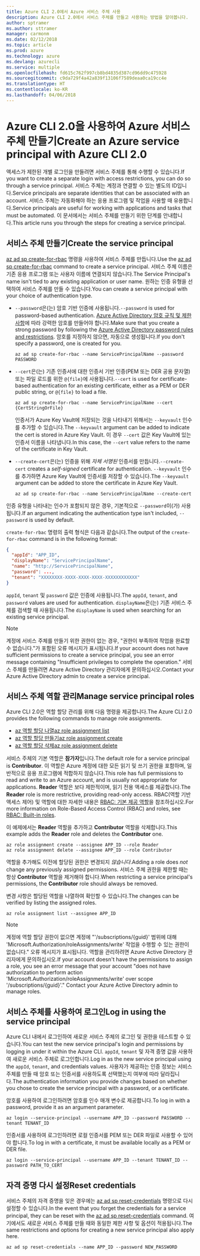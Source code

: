 ```yaml
---
title: Azure CLI 2.0에서 Azure 서비스 주체 사용
description: Azure CLI 2.0에서 서비스 주체를 만들고 사용하는 방법을 알아봅니다.
author: sptramer
ms.author: sttramer
manager: carmonm
ms.date: 02/12/2018
ms.topic: article
ms.prod: azure
ms.technology: azure
ms.devlang: azurecli
ms.service: multiple
ms.openlocfilehash: fd615c762f997cb8bd4835d387cd96dd9c475928
ms.sourcegitcommit: c9da729f4a42a839f13106f7589deaa0ca19cc4e
ms.translationtype: HT
ms.contentlocale: ko-KR
ms.lasthandoff: 04/06/2018
---
```

# <a name="create-an-azure-service-principal-with-azure-cli-20"></a><span data-ttu-id="1ad5b-103">Azure CLI 2.0을 사용하여 Azure 서비스 주체 만들기</span><span class="sxs-lookup"><span data-stu-id="1ad5b-103">Create an Azure service principal with Azure CLI 2.0</span></span>

<span data-ttu-id="1ad5b-104">액세스가 제한된 개별 로그인을 만들려면 서비스 주체를 통해 수행할 수 있습니다.</span><span class="sxs-lookup"><span data-stu-id="1ad5b-104">If you want to create a separate login with access restrictions, you can do so through a service principal.</span></span> <span data-ttu-id="1ad5b-105">서비스 주체는 계정과 연결할 수 있는 별도의 ID입니다.</span><span class="sxs-lookup"><span data-stu-id="1ad5b-105">Service principals are separate identities that can be associated with an account.</span></span> <span data-ttu-id="1ad5b-106">서비스 주체는 자동화해야 하는 응용 프로그램 및 작업을 사용할 때 유용합니다.</span><span class="sxs-lookup"><span data-stu-id="1ad5b-106">Service principals are useful for working with applications and tasks that must be automated.</span></span> <span data-ttu-id="1ad5b-107">이 문서에서는 서비스 주체를 만들기 위한 단계를 안내합니다.</span><span class="sxs-lookup"><span data-stu-id="1ad5b-107">This article runs you through the steps for creating a service principal.</span></span>

## <a name="create-the-service-principal"></a><span data-ttu-id="1ad5b-108">서비스 주체 만들기</span><span class="sxs-lookup"><span data-stu-id="1ad5b-108">Create the service principal</span></span>

<span data-ttu-id="1ad5b-109">[az ad sp create-for-rbac](/cli/azure/ad/sp#az-ad-sp-create-for-rbac) 명령을 사용하여 서비스 주체를 만듭니다.</span><span class="sxs-lookup"><span data-stu-id="1ad5b-109">Use the [az ad sp create-for-rbac](/cli/azure/ad/sp#az-ad-sp-create-for-rbac) command to create a service principal.</span></span> <span data-ttu-id="1ad5b-110">서비스 주체 이름은 기존 응용 프로그램 또는 사용자 이름에 연결되지 않습니다.</span><span class="sxs-lookup"><span data-stu-id="1ad5b-110">The Service Principal's name isn't tied to any existing application or user name.</span></span> <span data-ttu-id="1ad5b-111">원하는 인증 유형을 선택하여 서비스 주체를 만들 수 있습니다.</span><span class="sxs-lookup"><span data-stu-id="1ad5b-111">You can create a service principal with your choice of authentication type.</span></span>

* <span data-ttu-id="1ad5b-112">`--password`은(는) 암호 기반 인증에 사용됩니다.</span><span class="sxs-lookup"><span data-stu-id="1ad5b-112">`--password` is used for password-based authentication.</span></span> <span data-ttu-id="1ad5b-113">[Azure Active Directory 암호 규칙 및 제한 사항](/azure/active-directory/active-directory-passwords-policy)에 따라 강력한 암호를 만들어야 합니다.</span><span class="sxs-lookup"><span data-stu-id="1ad5b-113">Make sure that you create a strong password by following the [Azure Active Directory password rules and restrictions](/azure/active-directory/active-directory-passwords-policy).</span></span> <span data-ttu-id="1ad5b-114">암호를 지정하지 않으면, 자동으로 생성됩니다.</span><span class="sxs-lookup"><span data-stu-id="1ad5b-114">If you don't specify a password, one is created for you.</span></span>

  ```azurecli
  az ad sp create-for-rbac --name ServicePrincipalName --password PASSWORD
  ```

* <span data-ttu-id="1ad5b-115">`--cert`은(는) 기존 인증서에 대한 인증서 기반 인증(PEM 또는 DER 공용 문자열) 또는 파일 로드를 위한 `@{file}`에 사용됩니다.</span><span class="sxs-lookup"><span data-stu-id="1ad5b-115">`--cert` is used for certificate-based authentication for an existing certificate, either as a PEM or DER public string, or `@{file}` to load a file.</span></span>

  ```azurecli
  az ad sp create-for-rbac --name ServicePrincipalName --cert {CertStringOrFile} 
  ```

  <span data-ttu-id="1ad5b-116">인증서가 Azure Key Vault에 저장되는 것을 나타내기 위해서는 `--keyvault` 인수를 추가할 수 있습니다.</span><span class="sxs-lookup"><span data-stu-id="1ad5b-116">The `--keyvault` argument can be added to indicate the cert is stored in Azure Key Vault.</span></span> <span data-ttu-id="1ad5b-117">이 경우 `--cert` 값은 Key Vault에 있는 인증서 이름을 나타냅니다.</span><span class="sxs-lookup"><span data-stu-id="1ad5b-117">In this case, the `--cert` value refers to the name of the certificate in Key Vault.</span></span>

* <span data-ttu-id="1ad5b-118">`--create-cert`은(는) 인증을 위해 _자체 서명된_ 인증서를 만듭니다.</span><span class="sxs-lookup"><span data-stu-id="1ad5b-118">`--create-cert` creates a _self-signed_ certificate for authentication.</span></span> <span data-ttu-id="1ad5b-119">`--keyvault` 인수를 추가하면 Azure Key Vault에 인증서를 저장할 수 있습니다.</span><span class="sxs-lookup"><span data-stu-id="1ad5b-119">The `--keyvault` argument can be added to store the certificate in Azure Key Vault.</span></span>

  ```azurecli
  az ad sp create-for-rbac --name ServicePrincipalName --create-cert
  ```

<span data-ttu-id="1ad5b-120">인증 유형을 나타내는 인수가 포함되지 않은 경우, 기본적으로 `--password`이(가) 사용됩니다.</span><span class="sxs-lookup"><span data-stu-id="1ad5b-120">If an argument indicating the authentication type isn't included, `--password` is used by default.</span></span>

<span data-ttu-id="1ad5b-121">`create-for-rbac` 명령의 출력 형식은 다음과 같습니다.</span><span class="sxs-lookup"><span data-stu-id="1ad5b-121">The output of the `create-for-rbac` command is in the following format:</span></span>

```json
{
  "appId": "APP_ID",
  "displayName": "ServicePrincipalName",
  "name": "http://ServicePrincipalName",
  "password": ...,
  "tenant": "XXXXXXXX-XXXX-XXXX-XXXX-XXXXXXXXXXXX"
}
```

<span data-ttu-id="1ad5b-122">`appId`, `tenant` 및 `password` 값은 인증에 사용됩니다.</span><span class="sxs-lookup"><span data-stu-id="1ad5b-122">The `appId`, `tenant`, and `password` values are used for authentication.</span></span> <span data-ttu-id="1ad5b-123">`displayName`은(는) 기존 서비스 주체를 검색할 때 사용됩니다.</span><span class="sxs-lookup"><span data-stu-id="1ad5b-123">The `displayName` is used when searching for an existing service principal.</span></span>

> [!NOTE]
> <span data-ttu-id="1ad5b-124">계정에 서비스 주체를 만들기 위한 권한이 없는 경우, "권한이 부족하여 작업을 완료할 수 없습니다."가 포함된 오류 메시지가 표시됩니다.</span><span class="sxs-lookup"><span data-stu-id="1ad5b-124">If your account does not have sufficient permissions to create a service principal, you see an error message containing "Insufficient privileges to complete the operation."</span></span> <span data-ttu-id="1ad5b-125">서비스 주체를 만들려면 Azure Active Directory 관리자에게 문의하십시오.</span><span class="sxs-lookup"><span data-stu-id="1ad5b-125">Contact your Azure Active Directory admin to create a service principal.</span></span>

## <a name="manage-service-principal-roles"></a><span data-ttu-id="1ad5b-126">서비스 주체 역할 관리</span><span class="sxs-lookup"><span data-stu-id="1ad5b-126">Manage service principal roles</span></span> 

<span data-ttu-id="1ad5b-127">Azure CLI 2.0은 역할 할당 관리를 위해 다음 명령을 제공합니다.</span><span class="sxs-lookup"><span data-stu-id="1ad5b-127">The Azure CLI 2.0 provides the following commands to manage role assignments.</span></span>

* [<span data-ttu-id="1ad5b-128">az 역할 할당 나열</span><span class="sxs-lookup"><span data-stu-id="1ad5b-128">az role assignment list</span></span>](/cli/azure/role/assignment#az-role-assignment-list)
* [<span data-ttu-id="1ad5b-129">az 역할 할당 만들기</span><span class="sxs-lookup"><span data-stu-id="1ad5b-129">az role assignment create</span></span>](/cli/azure/role/assignment#az-role-assignment-create)
* [<span data-ttu-id="1ad5b-130">az 역할 할당 삭제</span><span class="sxs-lookup"><span data-stu-id="1ad5b-130">az role assignment delete</span></span>](/cli/azure/role/assignment#az-role-assignment-delete)

<span data-ttu-id="1ad5b-131">서비스 주체의 기본 역할은 **참가자**입니다.</span><span class="sxs-lookup"><span data-stu-id="1ad5b-131">The default role for a service principal is **Contributor**.</span></span> <span data-ttu-id="1ad5b-132">이 역할은 Azure 계정에 대한 모든 읽기 및 쓰기 권한을 포함하며, 일반적으로 응용 프로그램에 적합하지 않습니다.</span><span class="sxs-lookup"><span data-stu-id="1ad5b-132">This role has full permissions to read and write to an Azure account, and is usually not appropriate for applications.</span></span> <span data-ttu-id="1ad5b-133">**Reader** 역할은 보다 제한적이며, 읽기 전용 액세스를 제공합니다.</span><span class="sxs-lookup"><span data-stu-id="1ad5b-133">The **Reader** role is more restrictive, providing read-only access.</span></span>  <span data-ttu-id="1ad5b-134">RBAC(역할 기반 액세스 제어) 및 역할에 대한 자세한 내용은 [RBAC: 기본 제공 역할](/azure/active-directory/role-based-access-built-in-roles)을 참조하십시오.</span><span class="sxs-lookup"><span data-stu-id="1ad5b-134">For more information on Role-Based Access Control (RBAC) and roles, see [RBAC: Built-in roles](/azure/active-directory/role-based-access-built-in-roles).</span></span>

<span data-ttu-id="1ad5b-135">이 예제에서는 **Reader** 역할을 추가하고 **Contributor** 역할을 삭제합니다.</span><span class="sxs-lookup"><span data-stu-id="1ad5b-135">This example adds the **Reader** role and deletes the **Contributor** one.</span></span>

```azurecli
az role assignment create --assignee APP_ID --role Reader
az role assignment delete --assignee APP_ID --role Contributor
```

<span data-ttu-id="1ad5b-136">역할을 추가해도 이전에 할당된 권한은 변경되지 _않습니다_.</span><span class="sxs-lookup"><span data-stu-id="1ad5b-136">Adding a role does _not_ change any previously assigned permissions.</span></span> <span data-ttu-id="1ad5b-137">서비스 주체 권한을 제한할 때는 항상 __Contributor__ 역할을 제거해야 합니다.</span><span class="sxs-lookup"><span data-stu-id="1ad5b-137">When restricting a service principal's permissions, the __Contributor__ role should always be removed.</span></span>

<span data-ttu-id="1ad5b-138">변경 사항은 할당된 역할을 나열하여 확인할 수 있습니다.</span><span class="sxs-lookup"><span data-stu-id="1ad5b-138">The changes can be verified by listing the assigned roles.</span></span>

```azurecli
az role assignment list --assignee APP_ID
```

> [!NOTE] 
> <span data-ttu-id="1ad5b-139">계정에 역할 할당 권한이 없으면 계정에 "'/subscriptions/{guid}' 범위에 대해 'Microsoft.Authorization/roleAssignments/write' 작업을 수행할 수 있는 권한이 없습니다." 오류 메시지가 표시됩니다. 역할을 관리하려면 Azure Active Directory 관리자에게 문의하십시오.</span><span class="sxs-lookup"><span data-stu-id="1ad5b-139">If your account doesn't have the permissions to assign a role, you see an error message that your account "does not have authorization to perform action 'Microsoft.Authorization/roleAssignments/write' over scope '/subscriptions/{guid}'." Contact your Azure Active Directory admin to manage roles.</span></span>

## <a name="log-in-using-the-service-principal"></a><span data-ttu-id="1ad5b-140">서비스 주체를 사용하여 로그인</span><span class="sxs-lookup"><span data-stu-id="1ad5b-140">Log in using the service principal</span></span>

<span data-ttu-id="1ad5b-141">Azure CLI 내에서 로그인하여 새로운 서비스 주체의 로그인 및 권한을 테스트할 수 있습니다.</span><span class="sxs-lookup"><span data-stu-id="1ad5b-141">You can test the new service principal's login and permissions by logging in under it within the Azure CLI.</span></span> <span data-ttu-id="1ad5b-142">`appId`, `tenant` 및 자격 증명 값을 사용하여 새로운 서비스 주체로 로그인합니다.</span><span class="sxs-lookup"><span data-stu-id="1ad5b-142">Log in as the new service principal using the `appId`, `tenant`, and credentials values.</span></span> <span data-ttu-id="1ad5b-143">사용자가 제공하는 인증 정보는 서비스 주체를 만들 때 암호 또는 인증서를 사용하도록 선택했는지 여부에 따라 달라집니다.</span><span class="sxs-lookup"><span data-stu-id="1ad5b-143">The authentication information you provide changes based on whether you chose to create the service principal with a password, or a certificate.</span></span>

<span data-ttu-id="1ad5b-144">암호를 사용하여 로그인하려면 암호를 인수 매개 변수로 제공합니다.</span><span class="sxs-lookup"><span data-stu-id="1ad5b-144">To log in with a password, provide it as an argument parameter.</span></span>

```azurecli
az login --service-principal --username APP_ID --password PASSWORD --tenant TENANT_ID
```

<span data-ttu-id="1ad5b-145">인증서를 사용하여 로그인하려면 로컬 인증서를 PEM 또는 DER 파일로 사용할 수 있어야 합니다.</span><span class="sxs-lookup"><span data-stu-id="1ad5b-145">To log in with a certificate, it must be available locally as a PEM or DER file.</span></span>

```azurecli
az login --service-principal --username APP_ID --tenant TENANT_ID --password PATH_TO_CERT
```
## <a name="reset-credentials"></a><span data-ttu-id="1ad5b-146">자격 증명 다시 설정</span><span class="sxs-lookup"><span data-stu-id="1ad5b-146">Reset credentials</span></span>

<span data-ttu-id="1ad5b-147">서비스 주체의 자격 증명을 잊은 경우에는 [az ad sp reset-credentials](https://docs.microsoft.com/en-us/cli/azure/ad/sp#az-ad-sp-reset-credentials) 명령으로 다시 설정할 수 있습니다.</span><span class="sxs-lookup"><span data-stu-id="1ad5b-147">In the event that you forget the credentials for a service principal, they can be reset with the [az ad sp reset-credentials](https://docs.microsoft.com/en-us/cli/azure/ad/sp#az-ad-sp-reset-credentials) command.</span></span> <span data-ttu-id="1ad5b-148">여기에서도 새로운 서비스 주체를 만들 때와 동일한 제한 사항 및 옵션이 적용됩니다.</span><span class="sxs-lookup"><span data-stu-id="1ad5b-148">The same restrictions and options for creating a new service principal also apply here.</span></span>

```azurecli
az ad sp reset-credentials --name APP_ID --password NEW_PASSWORD
```
